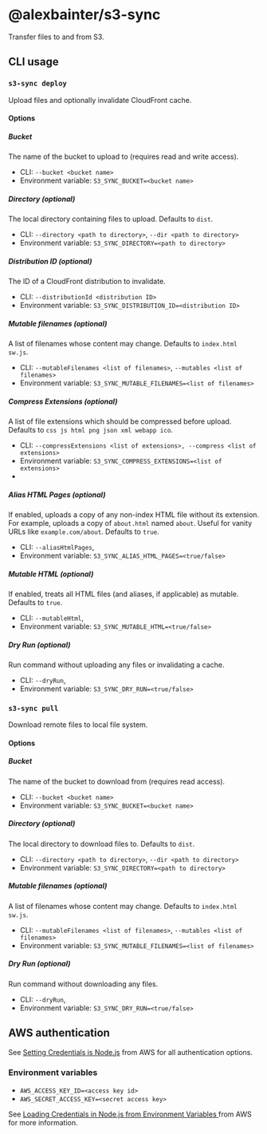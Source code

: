 # @alexbainter/s3-sync

Transfer files to and from S3.

## CLI usage

### `s3-sync deploy`

Upload files and optionally invalidate CloudFront cache.

#### Options

##### Bucket

The name of the bucket to upload to (requires read and write access).

- CLI: `--bucket <bucket name>`
- Environment variable: `S3_SYNC_BUCKET=<bucket name>`

##### Directory (optional)

The local directory containing files to upload. Defaults to `dist`.

- CLI: `--directory <path to directory>`, `--dir <path to directory>`
- Environment variable: `S3_SYNC_DIRECTORY=<path to directory>`

##### Distribution ID (optional)

The ID of a CloudFront distribution to invalidate.

- CLI: `--distributionId <distribution ID>`
- Environment variable: `S3_SYNC_DISTRIBUTION_ID=<distribution ID>`

##### Mutable filenames (optional)

A list of filenames whose content may change. Defaults to `index.html sw.js`.

- CLI: `--mutableFilenames <list of filenames>`, `--mutables <list of filenames>`
- Environment variable: `S3_SYNC_MUTABLE_FILENAMES=<list of filenames>`

##### Compress Extensions (optional)

A list of file extensions which should be compressed before upload. Defaults to `css js html png json xml webapp ico`.

- CLI: `--compressExtensions <list of extensions>, --compress <list of extensions>`
- Environment variable: `S3_SYNC_COMPRESS_EXTENSIONS=<list of extensions>`
-

##### Alias HTML Pages (optional)

If enabled, uploads a copy of any non-index HTML file without its extension. For example, uploads a copy of `about.html` named `about`. Useful for vanity URLs like `example.com/about`. Defaults to `true`.

- CLI: `--aliasHtmlPages`,
- Environment variable: `S3_SYNC_ALIAS_HTML_PAGES=<true/false>`

##### Mutable HTML (optional)

If enabled, treats all HTML files (and aliases, if applicable) as mutable. Defaults to `true`.

- CLI: `--mutableHtml`,
- Environment variable: `S3_SYNC_MUTABLE_HTML=<true/false>`

##### Dry Run (optional)

Run command without uploading any files or invalidating a cache.

- CLI: `--dryRun`,
- Environment variable: `S3_SYNC_DRY_RUN=<true/false>`

### `s3-sync pull`

Download remote files to local file system.

#### Options

##### Bucket

The name of the bucket to download from (requires read access).

- CLI: `--bucket <bucket name>`
- Environment variable: `S3_SYNC_BUCKET=<bucket name>`

##### Directory (optional)

The local directory to download files to. Defaults to `dist`.

- CLI: `--directory <path to directory>`, `--dir <path to directory>`
- Environment variable: `S3_SYNC_DIRECTORY=<path to directory>`

##### Mutable filenames (optional)

A list of filenames whose content may change. Defaults to `index.html sw.js`.

- CLI: `--mutableFilenames <list of filenames>`, `--mutables <list of filenames>`
- Environment variable: `S3_SYNC_MUTABLE_FILENAMES=<list of filenames>`

##### Dry Run (optional)

Run command without downloading any files.

- CLI: `--dryRun`,
- Environment variable: `S3_SYNC_DRY_RUN=<true/false>`

## AWS authentication

See [Setting Credentials is Node.js](https://docs.aws.amazon.com/sdk-for-javascript/v2/developer-guide/setting-credentials-node.html) from AWS for all authentication options.

### Environment variables

- `AWS_ACCESS_KEY_ID=<access key id>`
- `AWS_SECRET_ACCESS_KEY=<secret access key>`

See [Loading Credentials in Node.js from Environment Variables
](https://docs.aws.amazon.com/sdk-for-javascript/v2/developer-guide/loading-node-credentials-environment.html) from AWS for more information.
